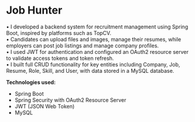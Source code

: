 # Job Hunter

• I developed a backend system for recruitment management using Spring Boot, inspired by platforms such as TopCV.  
• Candidates can upload files and images, manage their resumes, while employers can post job listings and manage company profiles.  
• I used JWT for authentication and configured an OAuth2 resource server to validate access tokens and token refresh.  
• I built full CRUD functionality for key entities including Company, Job, Resume, Role, Skill, and User, with data stored in a MySQL database.  

**Technologies used:**  
- Spring Boot  
- Spring Security with OAuth2 Resource Server  
- JWT (JSON Web Token)  
- MySQL  
